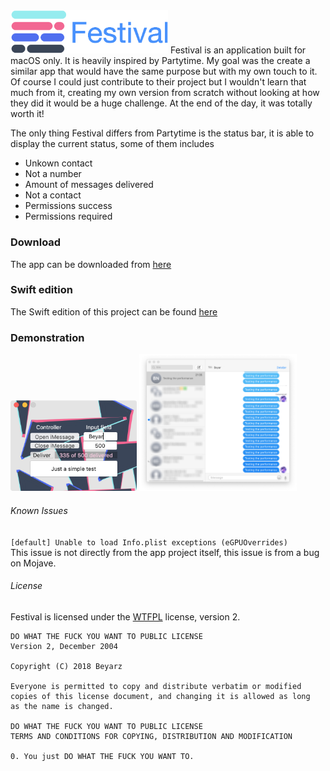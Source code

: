 <img src="cover.png" height="50%" width="50%" />
Festival is an application built for macOS only.
It is heavily inspired by Partytime.
My goal was the create a similar app that would have the same purpose but with my own touch to it.
Of course I could just contribute to their project but I wouldn't learn that much from it,
creating my own version from scratch without looking at how they did it would be a huge challenge.
At the end of the day, it was totally worth it!

The only thing Festival differs from Partytime is the status bar,
it is able to display the current status, some of them includes
* Unkown contact
* Not a number
* Amount of messages delivered
* Not a contact
* Permissions success
* Permissions required

### Download
The app can be downloaded from [here](product/festivalApp.zip?raw=true)

### Swift edition
The Swift edition of this project can be found [here](https://github.com/devmaximilian/Festival.app)

### Demonstration
<img src="gui.png" height="40%" width="40%" /> <img src="demo.png" height="50%" width="50%" />

###### Known Issues
`[default] Unable to load Info.plist exceptions (eGPUOverrides)`  
This issue is not directly from the app project itself, this issue is from a bug on Mojave.

###### License
Festival is licensed under the [WTFPL](LICENSE) license, version 2.
```
DO WHAT THE FUCK YOU WANT TO PUBLIC LICENSE
Version 2, December 2004

Copyright (C) 2018 Beyarz

Everyone is permitted to copy and distribute verbatim or modified
copies of this license document, and changing it is allowed as long
as the name is changed.

DO WHAT THE FUCK YOU WANT TO PUBLIC LICENSE
TERMS AND CONDITIONS FOR COPYING, DISTRIBUTION AND MODIFICATION

0. You just DO WHAT THE FUCK YOU WANT TO.
```
